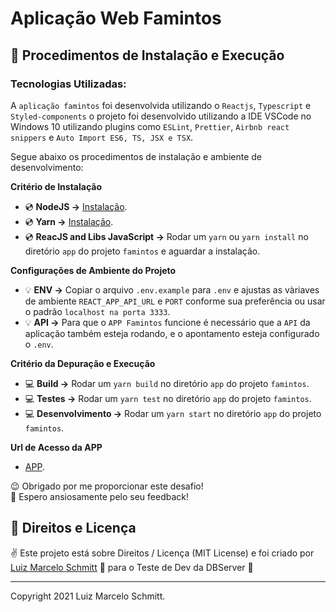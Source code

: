 # Aplicação Web Famintos #

## 🔖 Procedimentos de Instalação e Execução

### Tecnologias Utilizadas:

A `aplicação famintos` foi desenvolvida utilizando o `Reactjs`, `Typescript` e `Styled-components` o projeto foi desenvolvido utilizando a IDE VSCode no Windows 10 utilizando plugins como `ESLint`, `Prettier`, `Airbnb react snippers` e `Auto Import ES6, TS, JSX e TSX`.

Segue abaixo os procedimentos de instalação e ambiente de desenvolvimento:

**Critério de Instalação**
- 💿 **NodeJS ->** [Instalação](https://nodejs.org/).
- 💿 **Yarn ->** [Instalação](https://yarnpkg.com/getting-started/install).
- 💿 **ReacJS and Libs JavaScript ->** Rodar um `yarn` ou `yarn install` no diretório `app` do projeto `famintos` e aguardar a instalação.

**Configurações de Ambiente do Projeto**
- 💡 **ENV ->** Copiar o arquivo `.env.example` para `.env` e ajustas as vàriaves de ambiente `REACT_APP_API_URL` e `PORT` conforme sua preferência ou usar o padrão `localhost na porta 3333`.
- 💡 **API ->** Para que o `APP Famintos` funcione é necessário que a `API` da aplicação também esteja rodando, e o apontamento esteja configurado o `.env`.

**Critério da Depuração e Execução**
- 💻 **Build ->** Rodar um `yarn build` no diretório `app` do projeto `famintos`.
- 💻 **Testes ->** Rodar um `yarn test` no diretório `app` do projeto `famintos`.
- 💻 **Desenvolvimento ->** Rodar um `yarn start` no diretório `app` do projeto `famintos`.

**Url de Acesso da APP**
- [APP](http://localhost:3333/).

😉 Obrigado por me proporcionar este desafio! <br />
🌈 Espero ansiosamente pelo seu feedback! <br />

## 📜 Direitos e Licença

✌ Este projeto está sobre Direitos / Licença (MIT License) e foi criado por [Luiz Marcelo Schmitt](https://github.com/devluma/) 💙 para o Teste de Dev da DBServer 🚀

---

Copyright 2021 Luiz Marcelo Schmitt.
